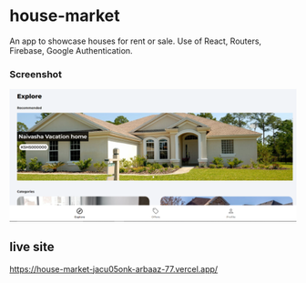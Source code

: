 # house-market
An app to showcase houses for rent or sale. Use of React, Routers, Firebase, Google Authentication. 

### Screenshot

![](./house.png)

## live site
https://house-market-jacu05onk-arbaaz-77.vercel.app/
